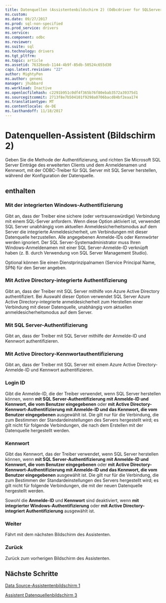 ```yaml
---
title: Datenquellen (Assistentenbildschirm 2) (Odbcdriver for SQLServer) | Microsoft Docs
ms.custom: 
ms.date: 09/27/2017
ms.prod: sql-non-specified
ms.prod_service: drivers
ms.service: 
ms.component: odbc
ms.reviewer: 
ms.suite: sql
ms.technology: drivers
ms.tgt_pltfrm: 
ms.topic: article
ms.assetid: 76326eeb-1144-4b9f-85db-50524c655d30
caps.latest.revision: "22"
author: MightyPen
ms.author: genemi
manager: jhubbard
ms.workload: Inactive
ms.openlocfilehash: c2291b951c0df4f365b76f80ebab3572a39375d1
ms.sourcegitcommit: 2713f8e7b504101f9298a0706bacd84bf2eaa174
ms.translationtype: MT
ms.contentlocale: de-DE
ms.lasthandoff: 11/18/2017
---
```

# <a name="data-source-wizard-screen-2"></a>Datenquellen-Assistent (Bildschirm 2)

Geben Sie die Methode der Authentifizierung, und richten Sie Microsoft SQL Server Einträge des erweiterten Clients und dem Anmeldenamen und Kennwort, mit der ODBC-Treiber für SQL Server mit SQL Server herstellen, während der Konfiguration der Datenquelle.

## <a name="options"></a>enthalten

### <a name="with-integrated-windows-authentication"></a>Mit der integrierten Windows-Authentifizierung

Gibt an, dass der Treiber eine sichere (oder vertrauenswürdige) Verbindung mit einem SQL-Server anfordern. Wenn diese Option aktiviert ist, verwendet SQL Server unabhängig vom aktuellen Anmeldesicherheitsmodus auf dem Server die integrierte Anmeldesicherheit, um Verbindungen mit dieser Datenquelle herzustellen. Alle angegebenen Anmelde-IDs oder Kennwörter werden ignoriert. Der SQL Server-Systemadministrator muss Ihren Windows-Anmeldenamen mit einer SQL Server-Anmelde-ID verknüpft haben (z. B. durch Verwendung von SQL Server Management Studio).

Optional können Sie einen Dienstprinzipalnamen (Service Principal Name, SPN) für den Server angeben.

### <a name="with-active-directory-integrated-authentication"></a>Mit Active Directory-integrierte Authentifizierung

Gibt an, dass der Treiber mit SQL Server mithilfe von Azure Active Directory authentifiziert. Bei Auswahl dieser Option verwendet SQL Server Azure Active Directory-integrierte anmeldesicherheit zum Herstellen einer Verbindung mit dieser Datenquelle, unabhängig vom aktuellen anmeldesicherheitsmodus auf dem Server.

### <a name="with-sql-server-authentication"></a>Mit SQL Server-Authentifizierung

Gibt an, dass der Treiber mit SQL Server mithilfe der Anmelde-ID und Kennwort authentifizieren.

### <a name="with-active-directory-password-authentication"></a>Mit Active Directory-Kennwortauthentifizierung

Gibt an, dass der Treiber mit SQL Server mit einem Azure Active Directory-Anmelde-ID und Kennwort authentifizieren.

### <a name="login-id"></a>Login ID

Gibt die Anmelde-ID, die der Treiber verwendet, wenn SQL Server herstellen können, wenn **mit SQL Server-Authentifizierung mit Anmelde-ID und Kennwort, die vom Benutzer eingegebenen** oder **mit Active Directory-Kennwort-Authentifizierung mit Anmelde-ID und das Kennwort, die vom Benutzer eingegebenen** ausgewählt ist. Die gilt nur für die Verbindung, die zum Bestimmen der Standardeinstellungen des Servers hergestellt wird; es gilt nicht für folgende Verbindungen, die nach dem Erstellen mit der Datenquelle hergestellt werden.

### <a name="password"></a>Kennwort

Gibt das Kennwort, das der Treiber verwendet, wenn SQL Server herstellen können, wenn **mit SQL Server-Authentifizierung mit Anmelde-ID und Kennwort, die vom Benutzer eingegebenen** oder **mit Active Directory-Kennwort-Authentifizierung mit Anmelde-ID und das Kennwort, die vom Benutzer eingegebenen** ausgewählt ist. Die gilt nur für die Verbindung, die zum Bestimmen der Standardeinstellungen des Servers hergestellt wird; es gilt nicht für folgende Verbindungen, die mit der neuen Datenquelle hergestellt werden.

Sowohl die **Anmelde-ID** und **Kennwort** sind deaktiviert, wenn **mit integrierter Windows-Authentifizierung** oder **mit Active Directory-integriert Authentifizierung** ausgewählt ist.

### <a name="next"></a>Weiter

Fährt mit dem nächsten Bildschirm des Assistenten.

### <a name="back"></a>Zurück

Zurück zum vorherigen Bildschirm des Assistenten.

## <a name="next-steps"></a>Nächste Schritte

[Data Source-Assistentenbildschirm 1](../../../connect/odbc/windows/dsn-wizard-1.md)

[Assistent Datenquellenbildschirm 3](../../../connect/odbc/windows/dsn-wizard-3.md)

